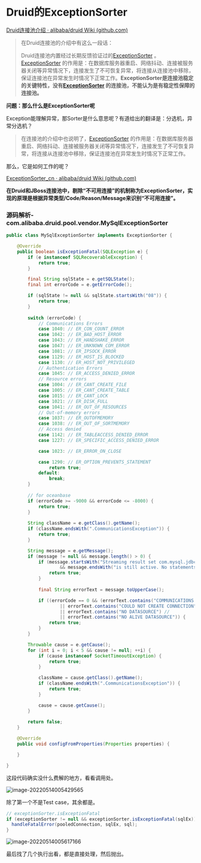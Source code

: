 # Druid的ExceptionSorter

[Druid连接池介绍 · alibaba/druid Wiki (github.com)](https://github.com/alibaba/druid/wiki/Druid连接池介绍)

> 在Druid连接池的介绍中有这么一段话：
>
> Druid连接池内置经过长期反馈验证过的[ExceptionSorter](https://github.com/alibaba/druid/wiki/ExceptionSorter_cn) 。[ExceptionSorter](https://github.com/alibaba/druid/wiki/ExceptionSorter_cn) 的作用是：在数据库服务器重启、网络抖动、连接被服务器关闭等异常情况下，连接发生了不可恢复异常，将连接从连接池中移除，保证连接池在异常发生时情况下正常工作。**ExceptionSorter是连接池稳定的关键特性，没有[ExceptionSorter](https://github.com/alibaba/druid/wiki/ExceptionSorter_cn) 的连接池，不能认为是有稳定性保障的连接池。**

**问题：那么什么是ExceptionSorter呢**

Exception能理解异常，那Sorter是什么意思呢？有道给出的翻译是：分选机，异常分选机？

> 在连接池的介绍中也说明了，[ExceptionSorter](https://github.com/alibaba/druid/wiki/ExceptionSorter_cn) 的作用是：在数据库服务器重启、网络抖动、连接被服务器关闭等异常情况下，连接发生了不可恢复异常，将连接从连接池中移除，保证连接池在异常发生时情况下正常工作。

那么，它是如何工作的呢？

[ExceptionSorter_cn · alibaba/druid Wiki (github.com)](https://github.com/alibaba/druid/wiki/ExceptionSorter_cn)

**在Druid和JBoss连接池中，剔除“不可用连接”的机制称为ExceptionSorter，实现的原理是根据异常类型/Code/Reason/Message来识别“不可用连接”。**

### 源码解析-com.alibaba.druid.pool.vendor.MySqlExceptionSorter

```java
public class MySqlExceptionSorter implements ExceptionSorter {

    @Override
    public boolean isExceptionFatal(SQLException e) {
        if (e instanceof SQLRecoverableException) {
            return true;
        }

        final String sqlState = e.getSQLState();
        final int errorCode = e.getErrorCode();

        if (sqlState != null && sqlState.startsWith("08")) {
            return true;
        }
        
        switch (errorCode) {
            // Communications Errors
            case 1040: // ER_CON_COUNT_ERROR
            case 1042: // ER_BAD_HOST_ERROR
            case 1043: // ER_HANDSHAKE_ERROR
            case 1047: // ER_UNKNOWN_COM_ERROR
            case 1081: // ER_IPSOCK_ERROR
            case 1129: // ER_HOST_IS_BLOCKED
            case 1130: // ER_HOST_NOT_PRIVILEGED
            // Authentication Errors
            case 1045: // ER_ACCESS_DENIED_ERROR
            // Resource errors
            case 1004: // ER_CANT_CREATE_FILE
            case 1005: // ER_CANT_CREATE_TABLE
            case 1015: // ER_CANT_LOCK
            case 1021: // ER_DISK_FULL
            case 1041: // ER_OUT_OF_RESOURCES
            // Out-of-memory errors
            case 1037: // ER_OUTOFMEMORY
            case 1038: // ER_OUT_OF_SORTMEMORY
            // Access denied
            case 1142: // ER_TABLEACCESS_DENIED_ERROR
            case 1227: // ER_SPECIFIC_ACCESS_DENIED_ERROR

            case 1023: // ER_ERROR_ON_CLOSE

            case 1290: // ER_OPTION_PREVENTS_STATEMENT
                return true;
            default:
                break;
        }
        
        // for oceanbase
        if (errorCode >= -9000 && errorCode <= -8000) {
            return true;
        }
        
        String className = e.getClass().getName();
        if (className.endsWith(".CommunicationsException")) {
            return true;
        }

        String message = e.getMessage();
        if (message != null && message.length() > 0) {
            if (message.startsWith("Streaming result set com.mysql.jdbc.RowDataDynamic")
                    && message.endsWith("is still active. No statements may be issued when any streaming result sets are open and in use on a given connection. Ensure that you have called .close() on any active streaming result sets before attempting more queries.")) {
                return true;
            }
            
            final String errorText = message.toUpperCase();

            if ((errorCode == 0 && (errorText.contains("COMMUNICATIONS LINK FAILURE")) //
                    || errorText.contains("COULD NOT CREATE CONNECTION")) //
                    || errorText.contains("NO DATASOURCE") //
                    || errorText.contains("NO ALIVE DATASOURCE")) {
                return true;
            }
        }

        Throwable cause = e.getCause();
        for (int i = 0; i < 5 && cause != null; ++i) {
            if (cause instanceof SocketTimeoutException) {
                return true;
            }

            className = cause.getClass().getName();
            if (className.endsWith(".CommunicationsException")) {
                return true;
            }

            cause = cause.getCause();
        }
        
        return false;
    }

    @Override
    public void configFromProperties(Properties properties) {

    }

}
```

这段代码确实没什么费解的地方，看看调用处。

![image-20220514005429565](https://cdn.superyins.cn/image-20220514005429565.png)

除了第一个不是Test case，其余都是。

```java
// exceptionSorter.isExceptionFatal
if (exceptionSorter != null && exceptionSorter.isExceptionFatal(sqlEx)) {
  handleFatalError(pooledConnection, sqlEx, sql);
}
```



![image-20220514005617166](https://cdn.superyins.cn/image-20220514005617166.png)

最后找了几个执行出看，都是直接处理，然后抛出。